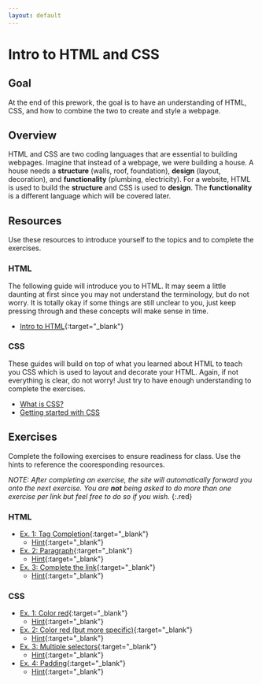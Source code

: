 ```yaml
---
layout: default
---
```

# Intro to HTML and CSS

## Goal

At the end of this prework, the goal is to have an understanding of HTML, CSS, and how to combine the two to create and style a webpage.

## Overview

HTML and CSS are two coding languages that are essential to building webpages. Imagine that instead of a webpage, we were building a house. A house needs a **structure** (walls, roof, foundation), **design** (layout, decoration), and **functionality** (plumbing, electricity). For a website, HTML is used to build the **structure** and CSS is used to **design**. The **functionality** is a different language which will be covered later.

## Resources

Use these resources to introduce yourself to the topics and to complete the exercises.

### HTML

The following guide will introduce you to HTML. It may seem a little daunting at first since you may not understand the terminology, but do not worry. It is totally okay if some things are still unclear to you, just keep pressing through and these concepts will make sense in time.

* [Intro to HTML](https://developer.mozilla.org/en-US/docs/Learn/HTML/Introduction_to_HTML/Getting_started){:target="_blank"}


### CSS

These guides will build on top of what you learned about HTML to teach you CSS which is used to layout and decorate your HTML. Again, if not everything is clear, do not worry! Just try to have enough understanding to complete the exercises.

* [What is CSS?](https://developer.mozilla.org/en-US/docs/Learn/CSS/First_steps/What_is_CSS)
* [Getting started with CSS](https://developer.mozilla.org/en-US/docs/Learn/CSS/First_steps/Getting_started)

## Exercises

Complete the following exercises to ensure readiness for class. Use the hints to reference the cooresponding resources.

_NOTE: After completing an exercise, the site will automatically forward you onto the next exercise. You are **not** being asked to do more than one exercise per link but feel free to do so if you wish._
{:.red}

### HTML
* [Ex. 1: Tag Completion](https://www.w3schools.com/html/exercise.asp?filename=exercise_html_paragraphs2){:target="_blank"}
  * [Hint](https://developer.mozilla.org/en-US/docs/Learn/HTML/Introduction_to_HTML/Getting_started#Anatomy_of_an_HTML_element){:target="_blank"}
* [Ex. 2: Paragraph](https://www.w3schools.com/html/exercise.asp?filename=exercise_html_paragraphs1){:target="_blank"}
  * [Hint](https://developer.mozilla.org/en-US/docs/Learn/HTML/Introduction_to_HTML/Getting_started#Anatomy_of_an_HTML_element){:target="_blank"}
* [Ex. 3: Complete the link](https://www.w3schools.com/html/exercise.asp?filename=exercise_html_attributes3){:target="_blank"}
  * [Hint](https://developer.mozilla.org/en-US/docs/Learn/HTML/Introduction_to_HTML/Getting_started#Attributes){:target="_blank"}

### CSS
* [Ex. 1: Color red](https://www.w3schools.com/css/exercise.asp){:target="_blank"}
  * [Hint](https://developer.mozilla.org/en-US/docs/Learn/CSS/First_steps/Getting_started#Styling_HTML_elements){:target="_blank"}
* [Ex. 2: Color red (but more specific)](https://www.w3schools.com/css/exercise.asp?filename=exercise_selectors3){:target="_blank"}
  * [Hint](https://developer.mozilla.org/en-US/docs/Learn/CSS/First_steps/Getting_started#Adding_a_class){:target="_blank"}
* [Ex. 3: Multiple selectors](https://www.w3schools.com/css/exercise.asp?filename=exercise_selectors4){:target="_blank"}
  * [Hint](https://developer.mozilla.org/en-US/docs/Learn/CSS/First_steps/Getting_started#Styling_HTML_elements){:target="_blank"}
* [Ex. 4: Padding](https://www.w3schools.com/css/exercise.asp?filename=exercise_padding2){:target="_blank"}
  * [Hint](https://www.w3schools.com/css/css_padding.asp#midcontentadcontainer){:target="_blank"}
